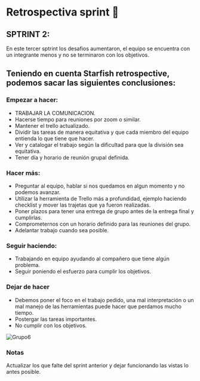 # Retrospectiva sprint 📝

## SPTRINT 2:

En este tercer sptrint los desafios aumentaron, el equipo se encuentra con un integrante menos y no se terminaron con los objetivos.

## Teniendo en cuenta Starfish retrospective, podemos sacar las siguientes conclusiones:


### Empezar a hacer:

* TRABAJAR LA COMUNICACION.
* Hacerse tiempo para reuniones por zoom o similar.
* Mantener el trello actualizado.
* Dividir las tareas de manera equitativa y que cada miembro del equipo entienda lo que tiene que hacer.
* Ver y catalogar el trabajo según la dificultad para que la división sea equitativa.
* Tener día y horario de reunión grupal definida.



### Hacer más:

* Preguntar al equipo, hablar si nos quedamos en algun momento y no podemos avanzar. 
* Utilizar la herramienta de Trello más a profundidad, ejemplo haciendo checklist y mover las trajetas que ya fueron realizadas.
* Poner plazos para tener una entrega de grupo antes de la entrega final y cumplirlas.
* Comprometernos con un horario definido para las reuniones del grupo.
* Adelantar trabajo cuando sea posible.


### Seguir haciendo:

* Trabajando en equipo ayudando al compañero que tiene algún problema.
* Seguir poniendo el esfuerzo para cumplir los objetivos.


### Dejar de hacer
* Debemos poner el foco en el trabajo pedido, una mal interpretación o un mal manejo de las herramientas puede hacer que perdamos mucho tiempo. 
* Postergar las tareas importantes.
* No cumplir con los objetivos.


![Grupo6](/aplicacion/estella.png)


### Notas

Actualizar los que falte del sprint anterior y dejar funcionando las vistas lo antes posible.
